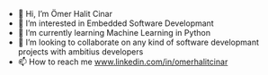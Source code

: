- 👋 Hi, I’m Ömer Halit Cinar 
- 👀 I’m interested in Embedded Software Developmant
- 🌱 I’m currently learning Machine Learning in Python
- 💞️ I’m looking to collaborate on any kind of software developmant projects with ambitius developers
- 📫 How to reach me www.linkedin.com/in/omerhalitcinar

<!---
omerhalid/omerhalid is a ✨ special ✨ repository because its `README.md` (this file) appears on your GitHub profile.
You can click the Preview link to take a look at your changes.
--->
